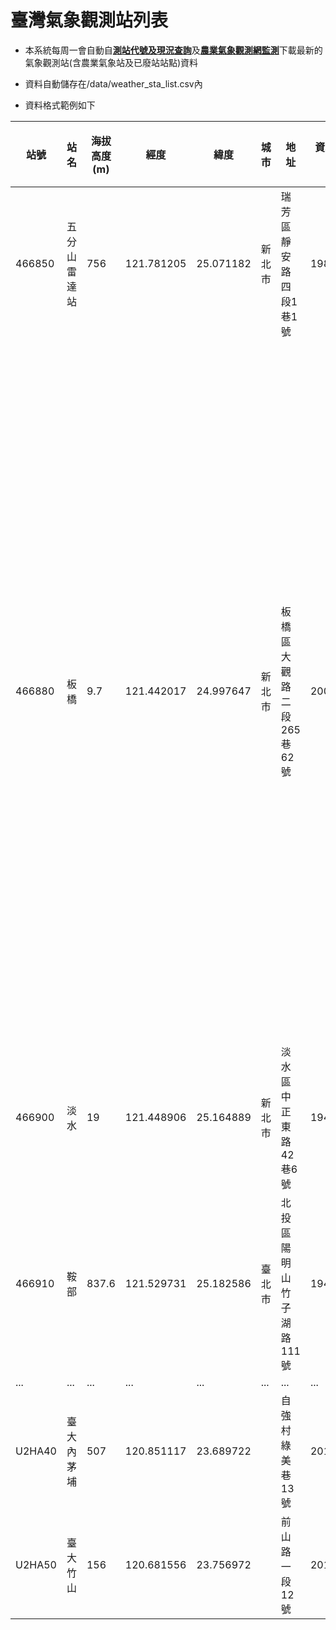 # 臺灣氣象觀測站列表
- 本系統每周一會自動自[**測站代號及現況查詢**](https://e-service.cwb.gov.tw/wdps/obs/state.htm "**測站代號及現況查詢**")及[**農業氣象觀測網監測**](https://agr.cwb.gov.tw/ "**農業氣象觀測網監測**")下載最新的氣象觀測站(含農業氣象站及已廢站站點)資料

- 資料自動儲存在/data/weather_sta_list.csv內

- 資料格式範例如下

|站號|站名|海拔高度(m)|經度|緯度|城市|地址|資料起始日期|撤站日期|備註|原站號|新站號|
| ------------ | ------------ |  ------------ |  ------------ |  ------------ |  ------------ |  ------------ |  ------------ |  ------------ |  ------------ |  ------------ |  ------------ | 
|466850|五分山雷達站|756|121.781205|25.071182|新北市|瑞芳區靜安路四段1巷1號|1988/07/01||本站只有雷達觀測資料。|||
|466880|板橋|9.7|121.442017|24.997647|新北市|板橋區大觀路二段265巷62號|2002/01/01||原為探空站，自2002年開始進行氣象觀測。因受附近興建合宜住宅影響，日照觀測自民國104年起受大樓陰影遮蔽而影響觀測資料，影響時間為10月至隔年3月之7時至11時，4月至9月之7時至8時。|||
|466900|淡水|19|121.448906|25.164889|新北市|淡水區中正東路42巷6號|1942/10/01|||||
|466910|鞍部|837.6|121.529731|25.182586|臺北市|北投區陽明山竹子湖路111號|1943/01/01|||||
|...|...|...|...|...|...|...|...|...|...|...|...|
|U2HA40|臺大內茅埔|507|120.851117|23.689722||自強村綠美巷13號|2018/09/04||新農業站|||
|U2HA50|臺大竹山|156|120.681556|23.756972||前山路一段12號|2017/10/18||新農業站|||


